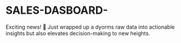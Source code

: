 # SALES-DASBOARD-
Exciting news! 🚀 Just wrapped up a dyorms raw data into actionable insights but also elevates decision-making to new heights.
